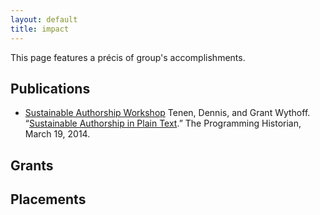 ```yaml
---
layout: default
title: impact
---
```


This page features a précis of group's accomplishments.

## Publications

- [Sustainable Authorship
  Workshop](http://xpmethod.plaintext.in/minimal-computing/pandoc.html) Tenen,
Dennis, and Grant Wythoff. “[Sustainable Authorship in Plain
Text](http://programminghistorian.org/lessons/sustainable-authorship-in-plain-text-using-pandoc-and-markdown).”
The Programming Historian, March 19, 2014.

## Grants
## Placements


